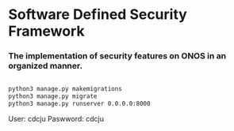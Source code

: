 # Software Defined Security Framework
### The implementation of security features on ONOS in an organized manner.


```bash

python3 manage.py makemigrations
python3 manage.py migrate
python3 manage.py runserver 0.0.0.0:8000
```


User: cdcju
Paswword: cdcju
